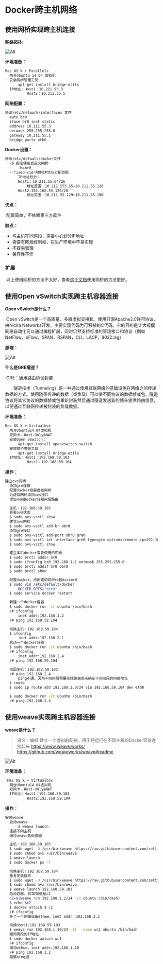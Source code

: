 # Docker跨主机网络

## 使用网桥实现跨主机连接

**网络拓扑:**

![Alt](.\img\20190802151358850.png)

**环境准备：**

```bash
Mac OS X + Parallels
  两台Ubuntu 14.04 虚拟机
  安装网桥管理工具：
      apt-get install bridge-utils
  IP地址：Host1：10.211.55.3
          Host2：10.211.55.5
```

**网络配置：**

```bash
修改/etc/network/interfaces 文件
  auto br0
  iface br0 inet static
  address 10.211.55.3
  netmask 255.255.255.0
  gateway 10.211.55.1
  bridge_ports eth0
```

**Docker设置：**

```bash
修改/etc/default/docker文件
  -b 指定使用自定义网桥
      -b=br0
  --fixed-cidr限制IP地址分配范围
      IP地址划分：
      Host1：10.211.55.64/26
          地址范围：10.211.555.65~10.211.55.126
      Host2:192.168.59.126/26
          地址范围：10.211.55.129~10.211.55.190
```

**优点：**

​	配置简单，不依赖第三方软件

**缺点：**

- 与主机在同网段，需要小心划分IP地址
- 需要有网段控制权，在生产环境中不易实现
- 不容易管理
- 兼容性不佳

### 扩展

​		以上使用网桥的方法不太好，查看[这个文档](https://www.cnblogs.com/jsonhc/p/7823286.html)使用网桥的方法更好。

## 使用Open vSwitch实现跨主机容器连接

**Open vSwitch是什么？**

​		Open vSwitch是一个高质量、多层虚拟交换机，使用开源Apache2.0许可协议，由Nicira Networks开发，主要实现代码为可移植的C代码。它的目的是让大规模网络自动化可以通过编程扩展，同时仍然支持标准的管理接口和协议（例如NetFlow，sFlow，SPAN，RSPAN，CLI，LACP，8022.lag）

**原理：**

![Alt](.\img\20190802153203460.png)

**什么是GRE隧道？**

​		GRE：通用路由协议封装

  隧道技术（Tunneling）是一种通过使用互联网络的基础设施在网络之间传递数据的方式。使用随带传递的数据（或负载）可以使不同协议的数据帧或包。隧道协议将其它协议的数据帧或包重新封装然后通过隧道发送新的帧头提供路由信息，以便通过互联网传递被封装的负载数据。

**环境准备：**

```bash
Mac OS X + Virtualbox
  两台Ubuntu14.04虚拟机
  双网卡，Host-Only&NAT
  安装Open vSwitch：
      apt-get install openvswitch-switch
  安装网桥管理工具：
      apt-get install bridge-utils
  IP地址：Host1：192.168.59.103
          Host2：192.168.59.104
```

**操作：**

```bash
建立ovs网桥
  添加gre连接
  配置docker容器虚拟网桥
  为虚拟网桥添加ovs接口
  添加不同Docker容器网段路由

  主机：192.168.59.103
  查看ovs状态
  $ sudo ovs-vsctl show
  建立ovs网桥
  $ sudo ovs-vsctl add-br obr0
  添加gre接口
  $ sudo ovs-vsctl add-port obr0 gre0
  $ sudo ovs-vsctl set interface gre0 type=gre options:remote_ip=192.168.59.104
  $ sudo ovs-vsctl show

  建立本机docker需要使用的网桥
  $ sudo brctl addbr br0
  $ sudo ifconfig br0 192.168.1.1 netmask 255.255.255.0
  $ sudo brctl addif br0 obr0
  $ sudo brctl show

  配置docker，用新建的网桥代替docker0
  $ sudo vim /etc/default/docker
      DOCKER_OPTS="obr0"
  $ sudo service docker restart

  新建一个docker容器
  $ sudo docker run -it ubuntu /bin/bash
  /# ifconfig
      inet addr:192.168.1.2
  /# ping 192.168.59.104

  切换主机：192.168.59.104
  $ ifconfig
      inet addr:192.168.2.1
  启动一个docker容器
  $ sudo docker run -it ubuntu /bin/bash
  /# ifconfig
      inet addr:192.168.2.4
  /# ping 192.168.59.104

  切回主机：192.168.59.103
  /# ping 192.168.2.4
      ping不通，因为不同网段需要查找路由表来确定不同网段的网络地址
  $ route
  $ sudo ip route add 192.168.2.0/24 via 192.168.59.104 dev eth0

  $ sudo docker run -it ubuntu /bin/bash
  /# ping 192.168.2.4
```

## 使用weave实现跨主机容器连接

**weave是什么？**

> 语义：编织
> 建立一个虚拟的网络，用于将运行在不同主机的Docker容器连接起来
> https://www.weave.works/
> https://github.com/weaveworks/weave#readme

![Alt](.\img\20190802160953349.png)

**环境准备：**

```bash
 Mac OS X + Virtualbox
  两台Ubuntu14.04虚拟机
  双网卡，Host-Only&NAT
  IP地址：Host1：192.168.59.103
          Host2:192.168.59.104
```

**操作：**

```bash
安装weave
  启动weave
      $ weave launch
  连接不同主机
  通过weave启动容器

  主机：192.168.59.103
  $ sudo wget -O /usr/bin/weave https://raw.githubusercontent.com/zettio/weave/master/weave
  $ sudo chmod a+x /usr/bin/weave
  $ weave launch
  $ sudo docker ps -l

  切换主机：192.168.59.104
  重复安装操作
  $ sudo wget -O /usr/bin/weave https://raw.githubusercontent.com/zettio/weave/master/weave
  $ sudo chmod a+x /usr/bin/weave
  $ weave launch 192.168.59.103
  启动容器，将ID赋值给c2
  c2=$(weave run 192.168.1.2/24 -it ubuntu /bin/bash)
  $ echo $c2
  $ docker attach $ c2
  /# ifconfig
  多了一个网络设备ethwe，inet addr：192.168.1.2

  切换Host1:192.168.59.103
  $ weave run 192.168.1.10/24 -it --name wc1 ubuntu /bin/bash
  相同网段的IP地址
  $ sudo docker aatach wc1
  /# ifconfig
  增加wthwe，inet addr:192.168.1.10
  /# ping 192.168.1.2
  能够ping通
```

